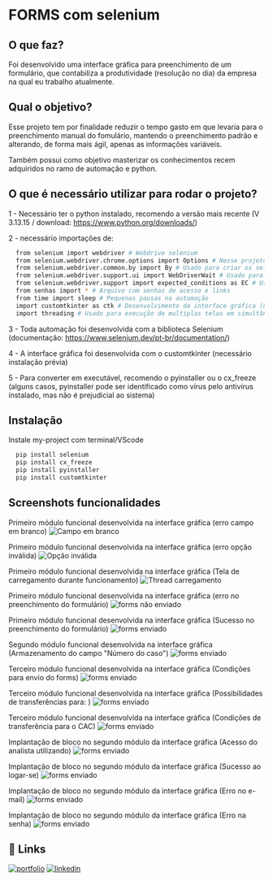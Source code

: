 
# FORMS com selenium

## O que faz?

Foi desenvolvido uma interface gráfica para preenchimento de um formulário, que contabiliza a produtividade (resolução no dia) da empresa na qual eu trabalho atualmente.

## Qual o objetivo?

Esse projeto tem por finalidade reduzir o tempo gasto em que levaria para o preenchimento manual do fomulário, mantendo o preenchimento padrão e alterando, de forma mais ágil, apenas as informações variáveis.

Também possui como objetivo masterizar os conhecimentos recem adquiridos no ramo de automação e python.

## O que é necessário utilizar para rodar o projeto?

1 - Necessário ter o python instalado, recomendo a versão mais recente (V 3.13.15 / download: https://www.python.org/downloads/)

2 - necessário importações de:
```bash
  from selenium import webdriver # Webdrive selenium
  from selenium.webdriver.chrome.options import Options # Nesse projeto, foi utilizado para ocultar a interface gráfica do selenium
  from selenium.webdriver.common.by import By # Usado para criar os seletores
  from selenium.webdriver.support.ui import WebDriverWait # Usado para criar tempos de esperas para os seletores
  from selenium.webdriver.support import expected_conditions as EC # Usado para criar condições em conjunto com o WebDriverWait
  from senhas import * # Arquivo com senhas de acesso e links
  from time import sleep # Pequenas pausas na automação  
  import customtkinter as ctk # Desenvolvimento da interface gráfica (necessário instalação)
  import threading # Usado para execução de multiplas telas em simultâneo 
```

3 - Toda automação foi desenvolvida com a biblioteca Selenium (documentação: https://www.selenium.dev/pt-br/documentation/)

4 - A interface gráfica foi desenvolvida com o customtkinter (necessário instalação prévia)

5 - Para converter em executável, recomendo o pyinstaller ou o cx_freeze (alguns casos, pyinstaller pode ser identificado como vírus pelo antivírus instalado, mas não é prejudicial ao sistema)


## Instalação

Instale my-project com terminal/VScode

```bash
  pip install selenium
  pip install cx_freeze
  pip install pyinstaller
  pip install customtkinter
```
    
## Screenshots funcionalidades
Primeiro módulo funcional desenvolvida na interface gráfica (erro campo em branco)
![Campo em branco](https://github.com/irlan24/automacoes_WEB/blob/master/forms_app/funcionamento_img/campo_em_branco.png)

Primeiro módulo funcional desenvolvida na interface gráfica (erro opção inválida)
![Opção inválida](https://github.com/irlan24/automacoes_WEB/blob/master/aforms_app/funcionamento_img/opcao_invalida.png)

Primeiro módulo funcional desenvolvida na interface gráfica (Tela de carregamento durante funcionamento)
![Thread carregamento](https://github.com/irlan24/automacoes_WEB/blob/master/forms_app/funcionamento_img/thread_carregamento.png)

Primeiro módulo funcional desenvolvida na interface gráfica (erro no preenchimento do formulário)
![forms não enviado](https://github.com/irlan24/automacoes_WEB/blob/master/forms_app/funcionamento_img/forms_nao_enviado.png)

Primeiro módulo funcional desenvolvida na interface gráfica (Sucesso no preenchimento do formulário)
![forms enviado](https://github.com/irlan24/automacoes_WEB/blob/master/forms_app/funcionamento_img/forms_enviado.png)

Segundo módulo funcional desenvolvida na interface gráfica (Armazenamento do campo "Número do caso")
![forms enviado](https://github.com/irlan24/automacoes_WEB/blob/master/forms_app/funcionamento_img/att_segunda_coluna_0.png)

Terceiro módulo funcional desenvolvida na interface gráfica (Condições para envio do forms)
![forms enviado](https://github.com/irlan24/automacoes_WEB/blob/master/forms_app/funcionamento_img/att_terceira_coluna_0.png)

Terceiro módulo funcional desenvolvida na interface gráfica (Possibilidades de transferências para: )
![forms enviado](https://github.com/irlan24/automacoes_WEB/blob/master/forms_app/funcionamento_img/att_terceira_coluna_1.png)

Terceiro módulo funcional desenvolvida na interface gráfica (Condições de transferência para o CAC)
![forms enviado](https://github.com/irlan24/automacoes_WEB/blob/master/forms_app/funcionamento_img/att_terceira_coluna_2.png)

Implantação de bloco no segundo módulo da interface gráfica (Acesso do analista utilizando)
![forms enviado](https://github.com/irlan24/automacoes_WEB/blob/master/forms_app/funcionamento_img/att_segunda_coluna_1.png)

Implantação de bloco no segundo módulo da interface gráfica (Sucesso ao logar-se)
![forms enviado](https://github.com/irlan24/automacoes_WEB/blob/master/forms_app/funcionamento_img/att_segunda_coluna_2.png)

Implantação de bloco no segundo módulo da interface gráfica (Erro no e-mail)
![forms enviado](https://github.com/irlan24/automacoes_WEB/blob/master/forms_app/funcionamento_img/att_segunda_coluna_3.png)

Implantação de bloco no segundo módulo da interface gráfica (Erro na senha)
![forms enviado](https://github.com/irlan24/automacoes_WEB/blob/master/forms_app/funcionamento_img/att_segunda_coluna_4.png)


## 🔗 Links
[![portfolio](https://img.shields.io/badge/my_portfolio-000?style=for-the-badge&logo=ko-fi&logoColor=white)](https://github.com/irlan24?tab=repositories)
[![linkedin](https://img.shields.io/badge/linkedin-0A66C2?style=for-the-badge&logo=linkedin&logoColor=white)](https://www.linkedin.com/in/irlan24/)


